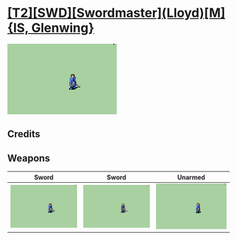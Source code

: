 # [\[T2\]\[SWD\]\[Swordmaster\]\(Lloyd\)\[M\]{IS, Glenwing}](./%5BT2%5D%5BSWD%5D%5BSwordmaster%5D(Lloyd)%5BM%5D%7BIS,%20Glenwing%7D)

<img src="./1.%20Sword/Sword_000.png" alt="[T2][SWD][Swordmaster](Lloyd)[M]{IS, Glenwing} standing" />

## Credits



## Weapons


|Sword |Sword |Unarmed |
|  :---: | :---: | :---: |
| <img alt="Sword animation" src="./1.%20Sword/Sword.gif" /> | <img alt="Sword animation" src="./1.%20Sword%20(normal%20attack-style)%20%7BGlenwing%7D/Sword.gif" /> | <img alt="Unarmed animation" src="./8.%20Unarmed/Unarmed.gif" /> |
